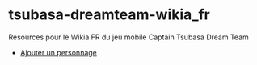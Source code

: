 # tsubasa-dreamteam-wikia_fr
Resources pour le Wikia FR du jeu mobile Captain Tsubasa Dream Team

- [Ajouter un personnage](AjouterPersonnage.md)